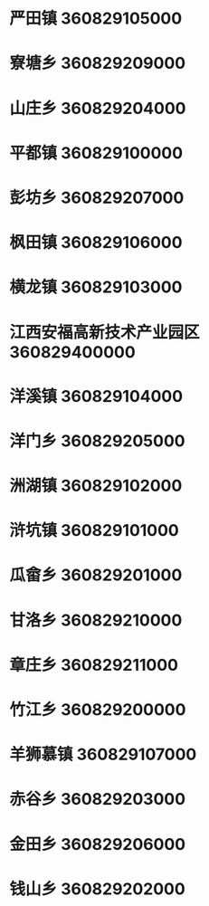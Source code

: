 # 严田镇 360829105000
# 寮塘乡 360829209000
# 山庄乡 360829204000
# 平都镇 360829100000
# 彭坊乡 360829207000
# 枫田镇 360829106000
# 横龙镇 360829103000
# 江西安福高新技术产业园区 360829400000
# 洋溪镇 360829104000
# 洋门乡 360829205000
# 洲湖镇 360829102000
# 浒坑镇 360829101000
# 瓜畲乡 360829201000
# 甘洛乡 360829210000
# 章庄乡 360829211000
# 竹江乡 360829200000
# 羊狮慕镇 360829107000
# 赤谷乡 360829203000
# 金田乡 360829206000
# 钱山乡 360829202000
